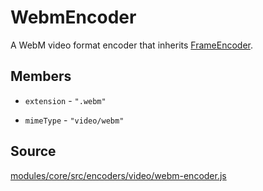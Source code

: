 # WebmEncoder

A WebM video format encoder that inherits [FrameEncoder]().

## Members

* `extension` - `".webm"`

* `mimeType` - `"video/webm"`

## Source

[modules/core/src/encoders/video/webm-encoder.js](https://github.com/uber/hubble.gl/blob/master/modules/core/src/encoders/video/webm-encoder.js)